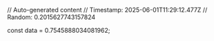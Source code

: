 // Auto-generated content
// Timestamp: 2025-06-01T11:29:12.477Z
// Random: 0.2015627743157824

const data = 0.7545888034081962;
